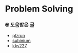 # Problem Solving

### 🤓 도움받은 글
- <a href="https://plzrun.tistory.com/entry/%EC%95%8C%EA%B3%A0%EB%A6%AC%EC%A6%98-%EB%AC%B8%EC%A0%9C%ED%92%80%EC%9D%B4PS-%EC%8B%9C%EC%9E%91%ED%95%98%EA%B8%B0">
    plzrun
  <a/>
- <a href="https://subinium.github.io/how-to-study-problem-solving/">
    subinium
  <a/>
- <a href="https://blog.naver.com/kks227/220769870195">
    kks227
  <a/>
